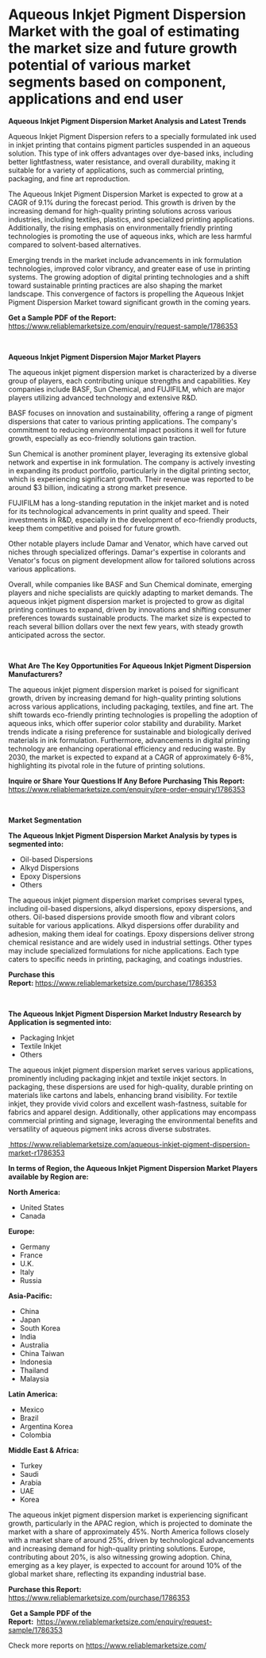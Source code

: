 <p><h1>Aqueous Inkjet Pigment Dispersion Market with the goal of estimating the market size and future growth potential of various market segments based on component, applications and end user</h1></p><p><strong>Aqueous Inkjet Pigment Dispersion Market Analysis and Latest Trends</strong></p>
<p><p>Aqueous Inkjet Pigment Dispersion refers to a specially formulated ink used in inkjet printing that contains pigment particles suspended in an aqueous solution. This type of ink offers advantages over dye-based inks, including better lightfastness, water resistance, and overall durability, making it suitable for a variety of applications, such as commercial printing, packaging, and fine art reproduction.</p><p>The Aqueous Inkjet Pigment Dispersion Market is expected to grow at a CAGR of 9.1% during the forecast period. This growth is driven by the increasing demand for high-quality printing solutions across various industries, including textiles, plastics, and specialized printing applications. Additionally, the rising emphasis on environmentally friendly printing technologies is promoting the use of aqueous inks, which are less harmful compared to solvent-based alternatives.</p><p>Emerging trends in the market include advancements in ink formulation technologies, improved color vibrancy, and greater ease of use in printing systems. The growing adoption of digital printing technologies and a shift toward sustainable printing practices are also shaping the market landscape. This convergence of factors is propelling the Aqueous Inkjet Pigment Dispersion Market toward significant growth in the coming years.</p></p>
<p><strong>Get a Sample PDF of the Report:&nbsp;</strong> <a href="https://www.reliablemarketsize.com/enquiry/request-sample/1786353?utm_campaign=2444&utm_medium=2&utm_source=Github&utm_content=ia&utm_term=25032025&utm_id=aqueous-inkjet-pigment-dispersion">https://www.reliablemarketsize.com/enquiry/request-sample/1786353</a></p>
<p>&nbsp;</p>
<p><strong>Aqueous Inkjet Pigment Dispersion Major Market Players</strong></p>
<p><p>The aqueous inkjet pigment dispersion market is characterized by a diverse group of players, each contributing unique strengths and capabilities. Key companies include BASF, Sun Chemical, and FUJIFILM, which are major players utilizing advanced technology and extensive R&D.</p><p>BASF focuses on innovation and sustainability, offering a range of pigment dispersions that cater to various printing applications. The company's commitment to reducing environmental impact positions it well for future growth, especially as eco-friendly solutions gain traction.</p><p>Sun Chemical is another prominent player, leveraging its extensive global network and expertise in ink formulation. The company is actively investing in expanding its product portfolio, particularly in the digital printing sector, which is experiencing significant growth. Their revenue was reported to be around $3 billion, indicating a strong market presence.</p><p>FUJIFILM has a long-standing reputation in the inkjet market and is noted for its technological advancements in print quality and speed. Their investments in R&D, especially in the development of eco-friendly products, keep them competitive and poised for future growth. </p><p>Other notable players include Damar and Venator, which have carved out niches through specialized offerings. Damar's expertise in colorants and Venator's focus on pigment development allow for tailored solutions across various applications.</p><p>Overall, while companies like BASF and Sun Chemical dominate, emerging players and niche specialists are quickly adapting to market demands. The aqueous inkjet pigment dispersion market is projected to grow as digital printing continues to expand, driven by innovations and shifting consumer preferences towards sustainable products. The market size is expected to reach several billion dollars over the next few years, with steady growth anticipated across the sector.</p></p>
<p>&nbsp;</p>
<p><strong>What Are The Key Opportunities For Aqueous Inkjet Pigment Dispersion Manufacturers?</strong></p>
<p><p>The aqueous inkjet pigment dispersion market is poised for significant growth, driven by increasing demand for high-quality printing solutions across various applications, including packaging, textiles, and fine art. The shift towards eco-friendly printing technologies is propelling the adoption of aqueous inks, which offer superior color stability and durability. Market trends indicate a rising preference for sustainable and biologically derived materials in ink formulation. Furthermore, advancements in digital printing technology are enhancing operational efficiency and reducing waste. By 2030, the market is expected to expand at a CAGR of approximately 6-8%, highlighting its pivotal role in the future of printing solutions.</p></p>
<p><strong>Inquire or Share Your Questions If Any Before Purchasing This Report:</strong> <a href="https://www.reliablemarketsize.com/enquiry/pre-order-enquiry/1786353?utm_campaign=2444&utm_medium=2&utm_source=Github&utm_content=ia&utm_term=25032025&utm_id=aqueous-inkjet-pigment-dispersion">https://www.reliablemarketsize.com/enquiry/pre-order-enquiry/1786353</a></p>
<p>&nbsp;</p>
<p><strong>Market Segmentation</strong></p>
<p><strong>The Aqueous Inkjet Pigment Dispersion Market Analysis by types is segmented into:</strong></p>
<p><ul><li>Oil-based Dispersions</li><li>Alkyd Dispersions</li><li>Epoxy Dispersions</li><li>Others</li></ul></p>
<p><p>The aqueous inkjet pigment dispersion market comprises several types, including oil-based dispersions, alkyd dispersions, epoxy dispersions, and others. Oil-based dispersions provide smooth flow and vibrant colors suitable for various applications. Alkyd dispersions offer durability and adhesion, making them ideal for coatings. Epoxy dispersions deliver strong chemical resistance and are widely used in industrial settings. Other types may include specialized formulations for niche applications. Each type caters to specific needs in printing, packaging, and coatings industries.</p></p>
<p><strong>Purchase this Report:&nbsp;</strong><a href="https://www.reliablemarketsize.com/purchase/1786353?utm_campaign=2444&utm_medium=2&utm_source=Github&utm_content=ia&utm_term=25032025&utm_id=aqueous-inkjet-pigment-dispersion">https://www.reliablemarketsize.com/purchase/1786353</a></p>
<p>&nbsp;</p>
<p><strong>The Aqueous Inkjet Pigment Dispersion Market Industry Research by Application is segmented into:</strong></p>
<p><ul><li>Packaging Inkjet</li><li>Textile Inkjet</li><li>Others</li></ul></p>
<p><p>The aqueous inkjet pigment dispersion market serves various applications, prominently including packaging inkjet and textile inkjet sectors. In packaging, these dispersions are used for high-quality, durable printing on materials like cartons and labels, enhancing brand visibility. For textile inkjet, they provide vivid colors and excellent wash-fastness, suitable for fabrics and apparel design. Additionally, other applications may encompass commercial printing and signage, leveraging the environmental benefits and versatility of aqueous pigment inks across diverse substrates.</p></p>
<p><a href="https://www.reliablemarketsize.com/aqueous-inkjet-pigment-dispersion-market-r1786353?utm_campaign=2444&utm_medium=2&utm_source=Github&utm_content=ia&utm_term=25032025&utm_id=aqueous-inkjet-pigment-dispersion">&nbsp;https://www.reliablemarketsize.com/aqueous-inkjet-pigment-dispersion-market-r1786353</a></p>
<p><strong>In terms of Region, the Aqueous Inkjet Pigment Dispersion Market Players available by Region are:</strong></p>
<p>
    <p> <strong> North America: </strong>
        <ul>
            <li>United States</li>
            <li>Canada</li>
        </ul>
        </p> 
    <p> <strong> Europe: </strong>
        <ul>
            <li>Germany</li>
            <li>France</li>
            <li>U.K.</li>
            <li>Italy</li>
            <li>Russia</li>
        </ul>
        </p> 
    <p> <strong> Asia-Pacific: </strong>
        <ul>
            <li>China</li>
            <li>Japan</li>
            <li>South Korea</li>
            <li>India</li>
            <li>Australia</li>
            <li>China Taiwan</li>
            <li>Indonesia</li>
            <li>Thailand</li>
            <li>Malaysia</li>
        </ul>
        </p> 
    <p> <strong> Latin America: </strong>
        <ul>
            <li>Mexico</li>
            <li>Brazil</li>
            <li>Argentina Korea</li>
            <li>Colombia</li>
        </ul>
        </p> 
    <p> <strong> Middle East & Africa: </strong>
        <ul>
            <li>Turkey</li>
            <li>Saudi</li>
            <li>Arabia</li>
            <li>UAE</li>
            <li>Korea</li>
        </ul>
    </p>
    </p>
<p><p>The aqueous inkjet pigment dispersion market is experiencing significant growth, particularly in the APAC region, which is projected to dominate the market with a share of approximately 45%. North America follows closely with a market share of around 25%, driven by technological advancements and increasing demand for high-quality printing solutions. Europe, contributing about 20%, is also witnessing growing adoption. China, emerging as a key player, is expected to account for around 10% of the global market share, reflecting its expanding industrial base.</p></p>
<p><strong>Purchase this Report: </strong><a href="https://www.reliablemarketsize.com/purchase/1786353?utm_campaign=2444&utm_medium=2&utm_source=Github&utm_content=ia&utm_term=25032025&utm_id=aqueous-inkjet-pigment-dispersion">https://www.reliablemarketsize.com/purchase/1786353</a></p>
<p>&nbsp;<strong>Get a Sample PDF of the Report:&nbsp;&nbsp;</strong><a href="https://www.reliablemarketsize.com/enquiry/request-sample/1786353?utm_campaign=2444&utm_medium=2&utm_source=Github&utm_content=ia&utm_term=25032025&utm_id=aqueous-inkjet-pigment-dispersion">https://www.reliablemarketsize.com/enquiry/request-sample/1786353</a></p>
<p><strong></strong></p>
<p>Check more reports on <a href="https://www.reliablemarketsize.com/?utm_campaign=2444&utm_medium=2&utm_source=Github&utm_content=ia&utm_term=25032025&utm_id=aqueous-inkjet-pigment-dispersion">https://www.reliablemarketsize.com/</a></p>